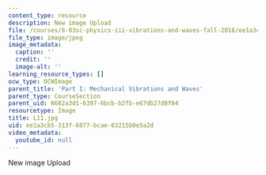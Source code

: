 ```yaml
---
content_type: resource
description: New image Upload
file: /courses/8-03sc-physics-iii-vibrations-and-waves-fall-2016/ee1a3cb5313f6877bcae63215b0e5a2d_L11.jpg
file_type: image/jpeg
image_metadata:
  caption: ''
  credit: ''
  image-alt: ''
learning_resource_types: []
ocw_type: OCWImage
parent_title: 'Part I: Mechanical Vibrations and Waves'
parent_type: CourseSection
parent_uid: 6682a3d1-6397-6bcb-b2fb-e67db27d8f04
resourcetype: Image
title: L11.jpg
uid: ee1a3cb5-313f-6877-bcae-63215b0e5a2d
video_metadata:
  youtube_id: null
---
```

New image Upload

